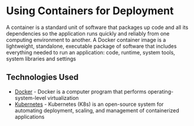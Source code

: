 # Using Containers for Deployment
A container is a standard unit of software that packages up code and all its dependencies so the application runs quickly and reliably from one computing environment to another. A Docker container image is a lightweight, standalone, executable package of software that includes everything needed to run an application: code, runtime, system tools, system libraries and settings

## Technologies Used
- [Docker](docker.com) - Docker is a computer program that performs operating-system-level virtualization
- [Kubernetes](https://kubernetes.io/) - Kubernetes (K8s) is an open-source system for automating deployment, scaling, and management of containerized applications
